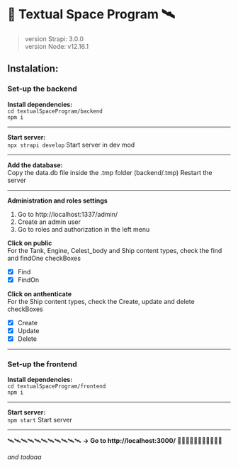 # 🚀 Textual Space Program 🛰️

> version Strapi: 3.0.0  
> version Node: v12.16.1  
## Instalation:
### Set-up the backend  
**Install dependencies:**  
`cd textualSpaceProgram/backend`  
`npm i`  

***

**Start server:**  
`npx strapi develop` Start server in dev mod  
***
 
**Add the database:**  
Copy the data.db file inside the .tmp folder (backend/.tmp)
Restart the server
***

**Administration and roles settings**  
1. Go to http://localhost:1337/admin/
2. Create an admin user
3. Go to roles and authorization in the left menu

**Click on public**  
For the Tank, Engine, Celest_body and Ship content types, check the find and findOne checkBoxes
- [x] Find
- [x] FindOn
  
**Click on anthenticate**  
For the Ship content types, check the Create, update and delete checkBoxes
- [x] Create
- [x] Update
- [x] Delete

 ***
  

### Set-up the frontend

**Install dependencies:**  
`cd textualSpaceProgram/frontend`  
`npm i`  
***

**Start server:**  
`npm start`  Start server  
***
🛰️🛰️🛰️🛰️🛰️🛰️🛰️🛰️🛰️🛰️🛰️
**→ Go to http://localhost:3000/**
🚀🚀🚀🚀🚀🚀🚀🚀🚀🚀🚀
 
*and tadaaa*
